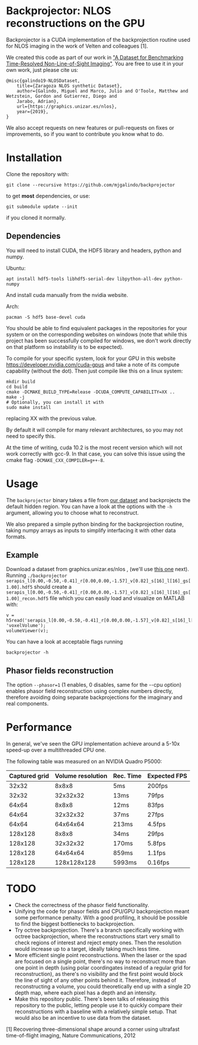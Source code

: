 # Backprojector: NLOS reconstructions on the GPU

Backprojector is a CUDA implementation of the backprojection routine used for NLOS imaging in the work of Velten and colleagues [1].

We created this code as part of our work in ["A Dataset for Benchmarking Time-Resolved Non-Line-of-Sight Imaging"](graphics.unizar.es/nlos). You are free to use it in your own work, just please cite us:

```{bibtex}
@misc{galindo19-NLOSDataset,
    title={Zaragoza NLOS synthetic Dataset},
    author={Galindo, Miguel and Marco, Julio and O'Toole, Matthew and Wetzstein, Gordon and Gutierrez, Diego and
    Jarabo, Adrian},
    url={https://graphics.unizar.es/nlos},
    year={2019},
}
```

We also accept requests on new features or pull-requests on fixes or improvements, so if you want to contribute you know what to do.

# Installation

Clone the repository with:

```git clone --recursive https://github.com/mjgalindo/backprojector```

to get **most** dependencies, or use:

```git submodule update --init``` 

if you cloned it normally.

## Dependencies

You will need to install CUDA, the HDF5 library and headers, python and numpy. 

Ubuntu:

```apt install hdf5-tools libhdf5-serial-dev libpython-all-dev python-numpy```

And install cuda manually from the nvidia website.

Arch:

```pacman -S hdf5 base-devel cuda```

You should be able to find equivalent packages in the repositories for your system or on the corresponding websites on windows (note that while this project has been successfully compiled for windows, we don't work directly on that platform so instability is to be expected).

To compile for your specific system, look for your GPU in this website https://developer.nvidia.com/cuda-gpus and take a note of its compute capability (without the dot). Then just compile like this on a linux system:

```
mkdir build
cd build
cmake -DCMAKE_BUILD_TYPE=Release -DCUDA_COMPUTE_CAPABILITY=XX ..
make -j
# Optionally, you can install it with
sudo make install
```

replacing XX with the previous value.

By default it will compile for many relevant architectures, so you may not need to specify this.

At the time of writing, cuda 10.2 is the most recent version which will not work correctly with gcc-9.
In that case, you can solve this issue using the cmake flag `-DCMAKE_CXX_COMPILER=g++-8`.

# Usage

The ```backprojector``` binary takes a file from [our dataset](graphics.unizar.es/nlos) and backprojects the default hidden region. You can have a look at the options with the ```-h``` argument, allowing you to choose what to reconstruct.

We also prepared a simple python binding for the backprojection routine, taking numpy arrays as inputs to simplify interfacing it with other data formats.

## Example

Download a dataset from graphics.unizar.es/nlos , (we'll use [this one](https://drive.google.com/uc?export=download&id=1_niEa4nThL00Gi206d4QH2nylRa-Y7st) next).
Running ```./backprojector serapis_l[0.00,-0.50,-0.41]_r[0.00,0.00,-1.57]_v[0.82]_s[16]_l[16]_gs[1.00].hdf5``` should create a ```serapis_l[0.00,-0.50,-0.41]_r[0.00,0.00,-1.57]_v[0.82]_s[16]_l[16]_gs[1.00]_recon.hdf5``` file which you can easily load and visualize on MATLAB with:

```
v = h5read('serapis_l[0.00,-0.50,-0.41]_r[0.00,0.00,-1.57]_v[0.82]_s[16]_l[16]_gs[1.00]_recon.hdf5', 'voxelVolume');
volumeViewer(v);
```

You can have a look at acceptable flags running

```backprojector -h```

## Phasor fields reconstruction

The option `--phasor=1` (1 enables, 0 disables, same for the --cpu option) enables phasor field reconstruction using complex numbers directly, therefore avoiding doing separate backprojections for the imaginary and real components.


# Performance

In general, we've seen the GPU implementation achieve around a 5-10x speed-up over a multithreaded CPU one.

The following table was measured on an NVIDIA Quadro P5000:

|Captured grid|Volume resolution|Rec. Time|Expected FPS|
|-------------|-----------------|----|------------|
|32x32| 8x8x8| 5ms |200fps|
|32x32| 32x32x32| 13ms| 79fps|
|64x64| 8x8x8| 12ms| 83fps|
|64x64| 32x32x32| 37ms| 27fps|
|64x64| 64x64x64| 213ms| 4.5fps|
|128x128| 8x8x8| 34ms| 29fps|
|128x128| 32x32x32| 170ms| 5.8fps|
|128x128| 64x64x64| 859ms| 1.1fps|
|128x128| 128x128x128| 5993ms| 0.16fps|


# TODO

* Check the correctness of the phasor field functionality.
* Unifying the code for phasor fields and CPU/GPU backprojection meant some performance penalty. With a good profiling, it should be possible to find the biggest bottlenecks to backprojection.
* Try octree backprojection. There's a branch specifically working with octree backprojection, where the reconstructions start very small to check regions of interest and reject empty ones. Then the resolution would increase up to a target, ideally taking much less time. 
* More efficient single point reconstructions. When the laser or the spad are focused on a single point, there's no way to reconstruct more than one point in depth (using polar coordingates instead of a regular grid for reconstruction), as there's no visibility and the first point would block the line of sight of any other points behind it. Therefore, instead of reconstructing a volume, you could theoretically end up with a single 2D depth map, where each pixel has a depth and an intensity.
* Make this repository public. There's been talks of releasing this repository to the public, letting people use it to quickly compare their reconstructions with a baseline with a relatively simple setup. That would also be an incentive to use data from the dataset.

[1] Recovering three-dimensional shape around a corner using ultrafast time-of-flight imaging, Nature Communications, 2012